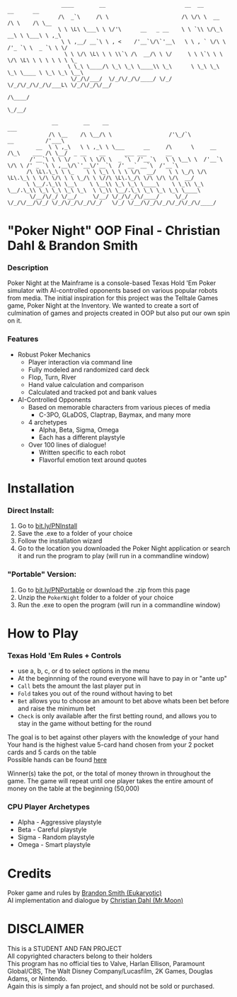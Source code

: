                      ____        __                         __  __              __      __             
                    /\  _`\     /\ \                       /\ \/\ \  __        /\ \    /\ \__          
                    \ \ \L\ \___\ \ \/'\      __   _ __    \ \ `\\ \/\_\     __\ \ \___\ \ ,_\         
                     \ \ ,__/ __`\ \ , <    /'__`\/\`'__\   \ \ , ` \/\ \  /'_ `\ \  _ `\ \ \/         
                      \ \ \/\ \L\ \ \ \\`\ /\  __/\ \ \/     \ \ \`\ \ \ \/\ \L\ \ \ \ \ \ \ \_        
                       \ \_\ \____/\ \_\ \_\ \____\\ \_\      \ \_\ \_\ \_\ \____ \ \_\ \_\ \__\       
                        \/_/\/___/  \/_/\/_/\/____/ \/_/       \/_/\/_/\/_/\/___L\ \/_/\/_/\/__/       
                                                                             /\____/                   
                                                                             \_/__/                    

                  __        __    __                                                    ___                                     
                 /\ \__    /\ \__/\ \                  /'\_/`\            __          /'___\                                    
             __  \ \ ,_\   \ \ ,_\ \ \___      __     /\      \     __   /\_\    ___ /\ \__/  _ __    __      ___ ___      __   
           /'__`\ \ \ \/    \ \ \/\ \  _ `\  /'__`\   \ \ \__\ \  /'__`\ \/\ \ /' _ `\ \ ,__\/\`'__\/'__`\  /' __` __`\  /'__`\ 
          /\ \L\.\_\ \ \_    \ \ \_\ \ \ \ \/\  __/    \ \ \_/\ \/\ \L\.\_\ \ \/\ \/\ \ \ \_/\ \ \//\ \L\.\_/\ \/\ \/\ \/\  __/ 
          \ \__/.\_\\ \__\    \ \__\\ \_\ \_\ \____\    \ \_\\ \_\ \__/.\_\\ \_\ \_\ \_\ \_\  \ \_\\ \__/.\_\ \_\ \_\ \_\ \____\
           \/__/\/_/ \/__/     \/__/ \/_/\/_/\/____/     \/_/ \/_/\/__/\/_/ \/_/\/_/\/_/\/_/   \/_/ \/__/\/_/\/_/\/_/\/_/\/____/


# "Poker Night" OOP Final - Christian Dahl & Brandon Smith

### Description

Poker Night at the Mainframe is a console-based Texas Hold 'Em Poker simulator with AI-controlled opponents based on various popular robots from media.
The initial inspiration for this project was the Telltale Games game, Poker Night at the Inventory. We wanted to create a sort of culmination of games and projects created in OOP but also put our own spin on it.

### Features

* Robust Poker Mechanics
  * Player interaction via command line
  * Fully modeled and randomized card deck
  * Flop, Turn, River
  * Hand value calculation and comparison
  * Calculated and tracked pot and bank values
* AI-Controlled Opponents
  * Based on memorable characters from various pieces of media
    * C-3PO, GLaDOS, Claptrap, Baymax, and many more
  * 4 archetypes
    * Alpha, Beta, Sigma, Omega
    * Each has a different playstyle
  * Over 100 lines of dialogue!
    * Written specific to each robot
    * Flavorful emotion text around quotes
  
# Installation
### Direct Install:

1. Go to [bit.ly/PNInstall](http://bit.ly/PNInstall)
2. Save the .exe to a folder of your choice
3. Follow the installation wizard
4. Go to the location you downloaded the Poker Night application or search it and run the program to play (will run in a commandline window)

### "Portable" Version:

1. Go to [bit.ly/PNPortable](http://bit.ly/PNPortable) or download the .zip from this page
2. Unzip the `PokerNight` folder to a folder of your choice
3. Run the .exe to open the program (will run in a commandline window)

# How to Play
### Texas Hold 'Em Rules + Controls
* use a, b, c, or d to select options in the menu
* At the beginnning of the round everyone will have to pay in or "ante up"
* `Call` bets the amount the last player put in
* `Fold` takes you out of the round without having to bet
* `Bet` allows you to choose an amount to bet above whats been bet before and raise the minimum bet
* `Check` is only available after the first betting round, and allows you to stay in the game without betting for the round
    
    
The goal is to bet against other players with the knowledge of your hand    
Your hand is the highest value 5-card hand chosen from your 2 pocket cards and 5 cards on the table    
Possible hands can be found [here](https://en.wikipedia.org/wiki/Texas_hold_%27em#Hand_values)    

Winner(s) take the pot, or the total of money thrown in throughout the game.
The game will repeat until one player takes the entire amount of money on the table at the beginning (50,000)

### CPU Player Archetypes

* Alpha - Aggressive playstyle
* Beta - Careful playstyle
* Sigma - Random playstyle
* Omega - Smart playstyle

# Credits
Poker game and rules by [Brandon Smith (Eukaryotic)](https://github.com/EukaryoticCS)    
AI implementation and dialogue by [Christian Dahl (Mr.Moon)](https://github.com/yourespeakingtothemoon)

# DISCLAIMER
This is a STUDENT AND FAN PROJECT    
All copyrighted characters belong to their holders    
This program has no official ties to Valve, Harlan Ellison, Paramount Global/CBS, The Walt Disney Company/Lucasfilm,
2K Games, Douglas Adams, or Nintendo.    
Again this is simply a fan project, and should not be sold or purchased.
